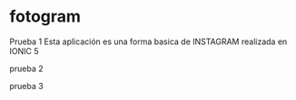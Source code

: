 # fotogram



Prueba 1
 Esta aplicación es una forma basica de INSTAGRAM realizada en IONIC 5
 
prueba 2

prueba 3